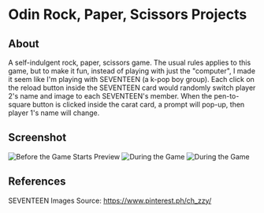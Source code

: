 # Odin Rock, Paper, Scissors Projects

## About

A self-indulgent rock, paper, scissors game. The usual rules applies to this game, but to make it fun, instead of playing with just the "computer", I made it seem like I'm playing with SEVENTEEN (a k-pop boy group). Each click on the reload button inside the SEVENTEEN card would randomly switch player 2's name and image to each SEVENTEEN's member. When the pen-to-square button is clicked inside the carat card, a prompt will pop-up, then player 1's name will change.

## Screenshot

![Before the Game Starts Preview](game-preview-1.png)
![During the Game](game-preview-2.png)
![During the Game](images/game-preview-3.png)

## References

SEVENTEEN Images Source: https://www.pinterest.ph/ch_zzy/
